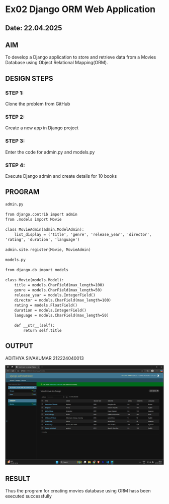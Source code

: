 # Ex02 Django ORM Web Application
## Date: 22.04.2025

## AIM
To develop a Django application to store and retrieve data from a Movies Database using Object Relational Mapping(ORM).

## DESIGN STEPS

### STEP 1:
Clone the problem from GitHub

### STEP 2:
Create a new app in Django project

### STEP 3:
Enter the code for admin.py and models.py

### STEP 4:
Execute Django admin and create details for 10 books

## PROGRAM
```
admin.py

from django.contrib import admin
from .models import Movie

class MovieAdmin(admin.ModelAdmin):
    list_display = ('title', 'genre', 'release_year', 'director', 'rating', 'duration', 'language')

admin.site.register(Movie, MovieAdmin)

models.py

from django.db import models

class Movie(models.Model):
    title = models.CharField(max_length=100)
    genre = models.CharField(max_length=50)
    release_year = models.IntegerField()
    director = models.CharField(max_length=100)
    rating = models.FloatField()
    duration = models.IntegerField()
    language = models.CharField(max_length=50)

    def __str__(self):
        return self.title
```


## OUTPUT

ADITHYA SIVAKUMAR 212224040013

![alt text](<Screenshot (408).png>)

## RESULT
Thus the program for creating movies database using ORM hass been executed successfully
